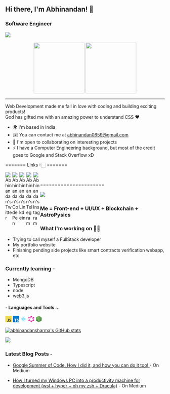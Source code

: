 ## Hi there, I'm Abhinandan! 👋
### Software Engineer

![](https://komarev.com/ghpvc/?username=abhinandansharma&color=blueviolet)
<p align="center"> <img src="https://octodex.github.com/images/daftpunktocat-thomas.gif" height="160" width="160"> <img src="https://octodex.github.com/images/daftpunktocat-guy.gif" height="160" width="160"> </p>

-----------------
Web Development made me fall in love with coding and building exciting products!  
God has gifted me with an amazing power to understand CSS ❤️

* 🌍  I'm based in India
* ✉️  You can contact me at [abhinandan0659@gmail.com](mailto:abhinandan0659@gmail.com)
* 🤝  I'm open to collaborating on interesting projects
* ⚡  I have a Computer Engineering background, but most of the credit goes to Google and Stack Overflow xD

======= Links 👇🏻 =======

<a href="https://twitter.com/notjustadev">
  <img align="left" alt="Abhinandan's Twitter" width="22px" src="https://cdn.jsdelivr.net/npm/simple-icons@v3/icons/twitter.svg" />
</a>
<a href="https://codepen.io/abhinandansharma">
  <img align="left" alt="Abhinandan's CodePen" width="22px" src="https://cdn.jsdelivr.net/npm/simple-icons@v3/icons/codepen.svg" />
</a>
<a href="https://www.linkedin.com/in/abhinandan-sharma-672299150/">
  <img align="left" alt="Abhinandan's Linkdein" width="22px" src="https://cdn.jsdelivr.net/npm/simple-icons@v3/icons/linkedin.svg" />
</a>
<a href="https://t.me/abhinandan0659">
  <img align="left" alt="Abhinandan's Telegram" width="22px" src="https://cdn.jsdelivr.net/npm/simple-icons@v3/icons/telegram.svg" />
</a>
<a href="https://instagram.com/_abhinandansharma">
  <img align="left" alt="Abhinandan's Instagram" width="22px" src="https://cdn.jsdelivr.net/npm/simple-icons@v3/icons/instagram.svg" />
</a>
<!-- <a href="https://github.com/abhinandansharma">
  <img align="left" alt="Abhinandan's Github" width="22px" src="https://cdn.jsdelivr.net/npm/simple-icons@v3/icons/github.svg" />
</a>
<a href="https://www.facebook.com/abhinandan0659">
  <img align="left" alt="Abhinandan's Facebook" width="22px" src="https://cdn.jsdelivr.net/npm/simple-icons@v3/icons/facebook.svg" />
</a>-->

<br/>

======================


<a href="https://www.twitter.com/notjustadev" target="_blank" rel="noreferrer"><img
src="https://img.shields.io/twitter/follow/notjustadev?logo=twitter&style=for-the-badge&color=0891b2&labelColor=171717"
/></a>

### Me = Front-end + UI/UX + Blockchain + AstroPysics 
<!--
- 🔭 I’m currently working on ...
- 🌱 I’m currently learning ...
- 👯 I’m looking to collaborate on ...
- 🤔 I’m looking for help with ...
- 💬 Ask me about ...
- 📫 How to reach me: ...
- 😄 Pronouns: ...
- ⚡ Fun fact: ...
-->
### What I'm working on 👨‍💻 
- Trying to call myself a FullStack developer
- My portfolio website
- Finishing pending side projects like smart contracts verification webapp, etc

### Currently learning -
- MongoDB
- Typescript
- node
- web3.js

#### - Languages and Tools ...
<p>
<code><img height="20" src="https://raw.githubusercontent.com/github/explore/80688e429a7d4ef2fca1e82350fe8e3517d3494d/topics/javascript/javascript.png"></code>
<code><img height="20" src="https://raw.githubusercontent.com/github/explore/80688e429a7d4ef2fca1e82350fe8e3517d3494d/topics/typescript/typescript.png"></code>
<code><img height="20" src="https://raw.githubusercontent.com/github/explore/80688e429a7d4ef2fca1e82350fe8e3517d3494d/topics/react/react.png"></code>
<code><img height="20" src="https://raw.githubusercontent.com/github/explore/5c058a388828bb5fde0bcafd4bc867b5bb3f26f3/topics/graphql/graphql.png"></code>
<code><img height="20" src="https://raw.githubusercontent.com/github/explore/80688e429a7d4ef2fca1e82350fe8e3517d3494d/topics/nodejs/nodejs.png"></code>  
</p>


<a href="http://www.github.com/abhinandansharma"><img src="https://github-readme-stats.vercel.app/api?username=abhinandansharma&show_icons=true&hide=&count_private=true&title_color=8c38dc&text_color=d3d5de&icon_color=8c38dc&bg_color=282a36&hide_border=true&show_icons=true&include_all_commits=true" alt="abhinandansharma's GitHub stats" /></a>

<a href="http://www.github.com/abhinandansharma"><img src="https://github-readme-streak-stats.herokuapp.com/?user=abhinandansharma&stroke=d3d5de&background=282a36&ring=8c38dc&fire=8c38dc&currStreakNum=d3d5de&currStreakLabel=8c38dc&sideNums=d3d5de&sideLabels=d3d5de&dates=d3d5de&hide_border=true" /></a>

### Latest Blog Posts -
- [Google Summer of Code. How I did it, and how you can do it too!
](https://medium.com/@abhinandan0659/google-summer-of-code-how-i-did-it-and-how-you-can-do-it-too-22e51201a1e0?source=friends_link&sk=8d198b3a537d3a4411b55ad3ce0ba94f) - On Medium

 - [How I turned my Windows PC into a productivity machine for development (wsl + hyper + oh my zsh + Dracula)](https://medium.com/@abhinandan0659/how-i-turned-my-windows-pc-into-a-productivity-machine-for-development-wsl-hyper-oh-my-zsh-79ee614afbd2?source=friends_link&sk=b1e866afd6ebc05471f8247fe6e57f91) - On Medium
